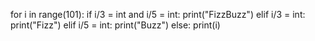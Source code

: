 for i  in range(101):
  if i/3 = int and i/5 = int:
  print("FizzBuzz")
  elif i/3 = int:
    print("Fizz")
  elif i/5 = int:
    print("Buzz")
  else:
    print(i)
